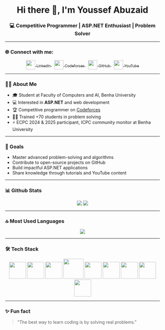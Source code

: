<h1 align="center">Hi there 👋, I'm Youssef Abuzaid</h1>
<h3 align="center">💻 Competitive Programmer | ASP.NET Enthusiast | Problem Solver</h3>

---

### 🌐 Connect with me:
<p align="center">
<a href="https://www.linkedin.com/in/youssef-abuzaid-58b8a2379/" target="blank">
   <img align="center" src="https://cdn.jsdelivr.net/npm/simple-icons@3.0.1/icons/linkedin.svg" height="30" width="30" />
   <sub>LinkedIn</sub>
</a>&nbsp;

<a href="https://codeforces.com/profile/goyzsc" target="blank">
   <img align="center" src="https://cdn.jsdelivr.net/npm/simple-icons@3.0.1/icons/codeforces.svg" height="30" width="30" />
   <sub>Codeforces</sub>
</a>&nbsp;

<a href="https://github.com/youssefzsc321-debug" target="blank">
   <img align="center" src="https://cdn.jsdelivr.net/npm/simple-icons@3.0.1/icons/github.svg" height="30" width="30" />
   <sub>GitHub</sub>
</a>&nbsp;

<a href="https://www.youtube.com/@youssefabuzaid5542" target="blank">
   <img align="center" src="https://cdn.jsdelivr.net/npm/simple-icons@3.0.1/icons/youtube.svg" height="30" width="30" />
   <sub>YouTube</sub>
</a>
</p>

---

### 👨‍💻 About Me
- 🎓 Student at Faculty of Computers and AI, Benha University  
- 💻 Interested in **ASP.NET** and web development  
- 🏆 Competitive programmer on [Codeforces](https://codeforces.com/profile/goyzsc)  
- 👨‍🏫 Trained +70 students in problem solving  
- ⚡ ECPC 2024 & 2025 participant, ICPC community monitor at Benha University  

---

### 🚀 Goals
- Master advanced problem-solving and algorithms  
- Contribute to open-source projects on GitHub  
- Build impactful ASP.NET applications  
- Share knowledge through tutorials and YouTube content  

---

### 📊 Github Stats
<p align="center">
<img src="https://github-readme-stats.vercel.app/api?username=youssefzsc321-debug&show_icons=true&title_color=ffc857&icon_color=8ac926&text_color=daf7dc&bg_color=151515&count_private=true" />
<img src="https://github-readme-streak-stats.herokuapp.com/?user=youssefzsc321-debug&theme=dark" />
</p>

---

### 🔝 Most Used Languages
<p align="center">
<img src="https://github-readme-stats.vercel.app/api/top-langs/?username=youssefzsc321-debug&layout=compact&theme=dark" />
</p>

---

### 🛠️ Tech Stack
<p align="center">
   <img src="https://www.vectorlogo.zone/logos/cplusplus/cplusplus-icon.svg" width="55" height="55"/>
   <img src="https://www.vectorlogo.zone/logos/csharp/csharp-icon.svg" width="55" height="55"/>
   <img src="https://www.vectorlogo.zone/logos/python/python-icon.svg" width="55" height="55"/>
   <img src="https://www.vectorlogo.zone/logos/java/java-icon.svg" width="65" height="65"/> 
   <img src="https://www.vectorlogo.zone/logos/dotnet/dotnet-icon.svg" width="55" height="55"/>
   <img src="https://www.vectorlogo.zone/logos/w3_html5/w3_html5-icon.svg" width="55" height="55"/>
   <img src="https://www.vectorlogo.zone/logos/w3_css/w3_css-icon.svg" width="55" height="55"/>
   <img src="https://www.vectorlogo.zone/logos/git-scm/git-scm-icon.svg" width="55" height="55"/> 
   <img src="https://www.vectorlogo.zone/logos/github/github-icon.svg" width="55" height="55"/>
</p>

---

### ✨ Fun fact
> "The best way to learn coding is by solving real problems."
